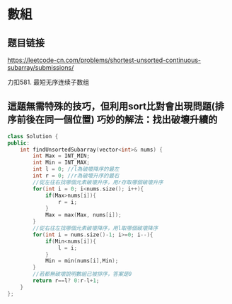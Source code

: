 # 數組

## 题目链接

https://leetcode-cn.com/problems/shortest-unsorted-continuous-subarray/submissions/

力扣581. 最短无序连续子数组

這題無需特殊的技巧，但利用sort比對會出現問題(排序前後在同一個位置)
巧妙的解法：找出破壞升續的
---------------------------------------

```cpp
class Solution {
public:
    int findUnsortedSubarray(vector<int>& nums) {
        int Max = INT_MIN;
        int Min = INT_MAX;
        int l = 0; //l為破壞降序的最左
        int r = 0; //r為破壞升序的最右
        //從左往右找哪個元素破壞升序，用r存取哪個破壞升序
        for(int i = 0; i<nums.size(); i++){ 
            if(Max>nums[i]){
                r = i;
            }
            Max = max(Max, nums[i]);
        }
        //從右往左找哪個元素破壞降序，用l取哪個破壞降序
        for(int i = nums.size()-1; i>=0; i--){
            if(Min<nums[i]){
                l = i;
            }
            Min = min(nums[i],Min);
        }
        //若都無破壞說明數組已被排序，答案是0
        return r==l? 0:r-l+1;
    }
};
```
